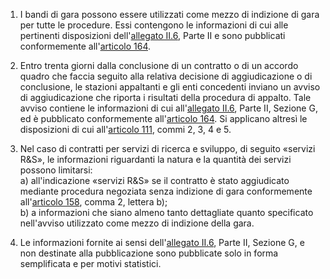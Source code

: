 1. I bandi di gara possono essere utilizzati come mezzo di indizione di gara per tutte le procedure. Essi contengono le informazioni di cui alle pertinenti disposizioni dell'[allegato II.6](/section/attachment-2-6/1), Parte II e sono pubblicati conformemente all'[articolo 164](/articolo-164/1).

2. Entro trenta giorni dalla conclusione di un contratto o di un accordo quadro che faccia seguito alla relativa decisione di aggiudicazione o di conclusione, le stazioni appaltanti e gli enti concedenti inviano un avviso di aggiudicazione che riporta i risultati della procedura di appalto. Tale avviso contiene le informazioni di cui all'[allegato II.6](/section/attachment-2-6/1), Parte II, Sezione G, ed è pubblicato conformemente all'[articolo 164](/articolo-164/1). Si applicano altresì le disposizioni di cui all'[articolo 111](/articolo-111/2), commi 2, 3, 4 e 5.

3. Nel caso di contratti per servizi di ricerca e sviluppo, di seguito «servizi R&S», le informazioni riguardanti la natura e la quantità dei servizi possono limitarsi: <br>a) all'indicazione «servizi R&S» se il contratto è stato aggiudicato mediante procedura negoziata senza indizione di gara conformemente all'[articolo 158](/articolo-158/1), comma 2, lettera b); <br>b) a informazioni che siano almeno tanto dettagliate quanto specificato nell'avviso utilizzato come mezzo di indizione della gara.

4. Le informazioni fornite ai sensi dell'[allegato II.6](/section/attachment-2-6/1), Parte II, Sezione G, e non destinate alla pubblicazione sono pubblicate solo in forma semplificata e per motivi statistici.
